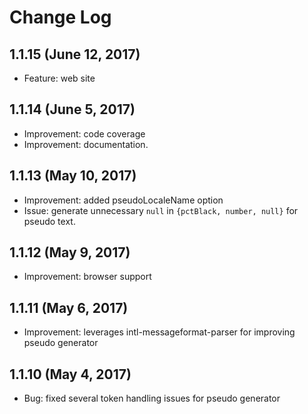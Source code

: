 # Change Log

## 1.1.15 (June 12, 2017)
- Feature: web site

## 1.1.14 (June 5, 2017)
- Improvement: code coverage
- Improvement: documentation.

## 1.1.13 (May 10, 2017)
- Improvement: added pseudoLocaleName option
- Issue: generate unnecessary `null` in `{pctBlack, number, null}` for pseudo text.

## 1.1.12 (May 9, 2017)
- Improvement: browser support

## 1.1.11 (May 6, 2017)
- Improvement: leverages intl-messageformat-parser for improving pseudo generator

## 1.1.10 (May 4, 2017)
- Bug: fixed several token handling issues for pseudo generator